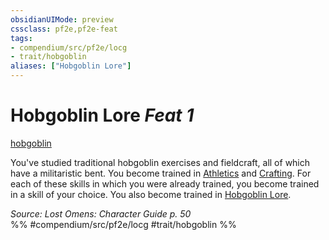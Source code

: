 ```yaml
---
obsidianUIMode: preview
cssclass: pf2e,pf2e-feat
tags:
- compendium/src/pf2e/locg
- trait/hobgoblin
aliases: ["Hobgoblin Lore"]
---
```

# Hobgoblin Lore  *Feat 1*  
[hobgoblin](rules/traits/hobgoblin-locg.md)  


You've studied traditional hobgoblin exercises and fieldcraft, all of which have a militaristic bent. You become trained in [Athletics](compendium/skills.md#Athletics) and [Crafting](compendium/skills.md#Crafting). For each of these skills in which you were already trained, you become trained in a skill of your choice. You also become trained in [Hobgoblin Lore](compendium/skills.md#Lore).

*Source: Lost Omens: Character Guide p. 50*  
%% #compendium/src/pf2e/locg #trait/hobgoblin %%